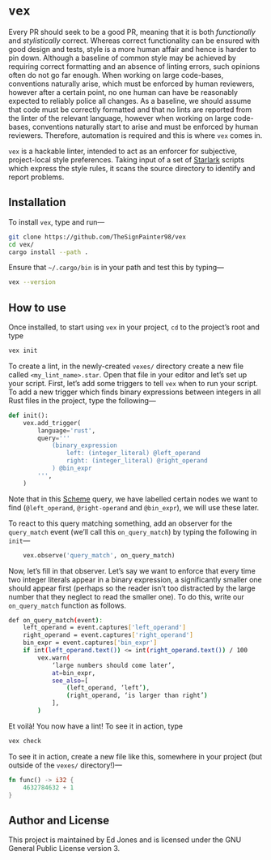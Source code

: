 # `vex`

Every PR should seek to be a good PR, meaning that it is both _functionally_ and _stylistically_ correct.
Whereas correct functionality can be ensured with good design and tests, style is a more human affair and hence is harder to pin down.
Although a baseline of common style may be achieved by requiring correct formatting and an absence of linting errors, such opinions often do not go far enough.
When working on large code-bases, conventions naturally arise, which must be enforced by human reviewers, however after a certain point, no one human can have be reasonably expected to reliably police all changes.
As a baseline, we should assume that code must be correctly formatted and that no lints are reported from the linter of the relevant language, however when working on large code-bases, conventions naturally start to arise and must be enforced by human reviewers.
Therefore, automation is required and this is where `vex` comes in.

`vex` is a hackable linter, intended to act as an enforcer for subjective, project-local style preferences.
Taking input of a set of [Starlark][starlark] scripts which express the style rules, it scans the source directory to identify and report problems.

## Installation

To install `vex`, type and run—
```bash
git clone https://github.com/TheSignPainter98/vex
cd vex/
cargo install --path .
```
Ensure that `~/.cargo/bin` is in your path and test this by typing—
```bash
vex --version
```

## How to use

Once installed, to start using `vex` in your project, `cd` to the project’s root and type
```bash
vex init
```

To create a lint, in the newly-created `vexes/` directory create a new file called `<my_lint_name>.star`.
Open that file in your editor and let’s set up your script.
First, let’s add some triggers to tell `vex` when to run your script.
To add a new trigger which finds binary expressions between integers in all Rust files in the project, type the following—
```python
def init():
    vex.add_trigger(
        language='rust',
        query='''
            (binary_expression
                left: (integer_literal) @left_operand
                right: (integer_literal) @right_operand
            ) @bin_expr
        ''',
    )
```
Note that in this [Scheme][scheme] query, we have labelled certain nodes we want to find (`@left_operand`, `@right-operand` and `@bin_expr`), we will use these later.

To react to this query matching something, add an observer for the `query_match` event (we’ll call this `on_query_match`) by typing the following in `init`—
```python
    vex.observe('query_match', on_query_match)
```

Now, let’s fill in that observer.
Let’s say we want to enforce that every time two integer literals appear in a binary expression, a significantly smaller one should appear first (perhaps so the reader isn’t too distracted by the large number that they neglect to read the smaller one).
To do this, write our `on_query_match` function as follows.
```bash
def on_query_match(event):
    left_operand = event.captures['left_operand']
    right_operand = event.captures['right_operand']
    bin_expr = event.captures['bin_expr']
    if int(left_operand.text()) <= int(right_operand.text()) / 100
        vex.warn(
            ‘large numbers should come later’,
            at=bin_expr,
            see_also=[
                (left_operand, ‘left’),
                (right_operand, ‘is larger than right’)
            ],
        )
```
Et voilà! You now have a lint! To see it in action, type
```bash
vex check
```
To see it in action, create a new file like this, somewhere in your project (but outside of the `vexes/` directory!)—
```rust
fn func() -> i32 {
    4632784632 + 1
}
```

## Author and License

This project is maintained by Ed Jones and is licensed under the GNU General Public License version 3.

[scheme]: https://tree-sitter.github.io/tree-sitter/using-parsers#pattern-matching-with-queries
[starlark]: https://github.com/bazelbuild/starlark/blob/master/spec.md
